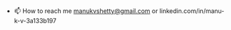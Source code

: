 - 📫 How to reach me manukvshetty@gmail.com or linkedin.com/in/manu-k-v-3a133b197

<!---
manvantar/manvantar is a ✨ special ✨ repository because its `README.md` (this file) appears on your GitHub profile.
You can click the Preview link to take a look at your changes.
--->
